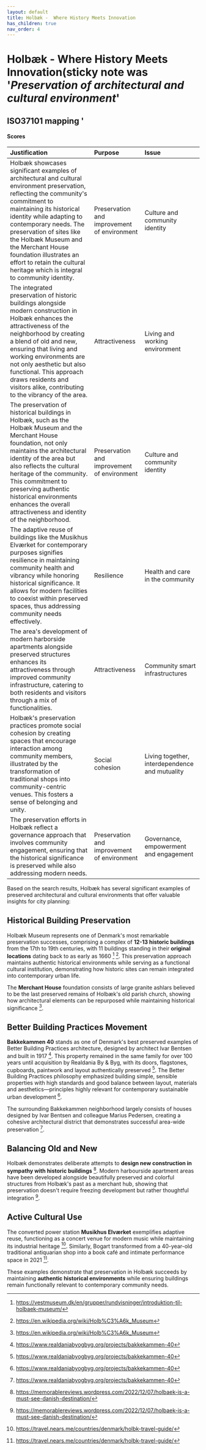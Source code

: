 ```yaml
---
layout: default
title: Holbæk -  Where History Meets Innovation
has_children: true
nav_order: 4
---
```




# Holbæk -  Where History Meets Innovation(sticky note was '_Preservation of architectural and cultural environment_' 

## ISO37101 mapping '

#### Scores

| Justification                                                                                                                                                                                                                                                                                                                                                                                      | Purpose                                     | Issue                                          |
|:---------------------------------------------------------------------------------------------------------------------------------------------------------------------------------------------------------------------------------------------------------------------------------------------------------------------------------------------------------------------------------------------------|:--------------------------------------------|:-----------------------------------------------|
| Holbæk showcases significant examples of architectural and cultural environment preservation, reflecting the community's commitment to maintaining its historical identity while adapting to contemporary needs. The preservation of sites like the Holbæk Museum and the Merchant House foundation illustrates an effort to retain the cultural heritage which is integral to community identity. | Preservation and improvement of environment | Culture and community identity                 |
| The integrated preservation of historic buildings alongside modern construction in Holbæk enhances the attractiveness of the neighborhood by creating a blend of old and new, ensuring that living and working environments are not only aesthetic but also functional. This approach draws residents and visitors alike, contributing to the vibrancy of the area.                                | Attractiveness                              | Living and working environment                 |
| The preservation of historical buildings in Holbæk, such as the Holbæk Museum and the Merchant House foundation, not only maintains the architectural identity of the area but also reflects the cultural heritage of the community. This commitment to preserving authentic historical environments enhances the overall attractiveness and identity of the neighborhood.                         | Preservation and improvement of environment | Culture and community identity                 |
| The adaptive reuse of buildings like the Musikhus Elværket for contemporary purposes signifies resilience in maintaining community health and vibrancy while honoring historical significance. It allows for modern facilities to coexist within preserved spaces, thus addressing community needs effectively.                                                                                    | Resilience                                  | Health and care in the community               |
| The area's development of modern harborside apartments alongside preserved structures enhances its attractiveness through improved community infrastructure, catering to both residents and visitors through a mix of functionalities.                                                                                                                                                             | Attractiveness                              | Community smart infrastructures                |
| Holbæk's preservation practices promote social cohesion by creating spaces that encourage interaction among community members, illustrated by the transformation of traditional shops into community-centric venues. This fosters a sense of belonging and unity.                                                                                                                                  | Social cohesion                             | Living together, interdependence and mutuality |
| The preservation efforts in Holbæk reflect a governance approach that involves community engagement, ensuring that the historical significance is preserved while also addressing modern needs.                                                                                                                                                                                                    | Preservation and improvement of environment | Governance, empowerment and engagement         |

Based on the search results, Holbæk has several significant examples of preserved architectural and cultural environments that offer valuable insights for city planning:

## Historical Building Preservation

Holbæk Museum represents one of Denmark's most remarkable preservation successes, comprising a complex of **12-13 historic buildings** from the 17th to 19th centuries, with 11 buildings standing in their **original locations** dating back to as early as 1660 [^1] [^2]. This preservation approach maintains authentic historical environments while serving as a functional cultural institution, demonstrating how historic sites can remain integrated into contemporary urban life.

The **Merchant House** foundation consists of large granite ashlars believed to be the last preserved remains of Holbæk's old parish church, showing how architectural elements can be repurposed while maintaining historical significance [^2].

## Better Building Practices Movement

**Bakkekammen 40** stands as one of Denmark's best preserved examples of Better Building Practices architecture, designed by architect Ivar Bentsen and built in 1917 [^3]. This property remained in the same family for over 100 years until acquisition by Realdania By & Byg, with its doors, flagstones, cupboards, paintwork and layout authentically preserved [^3]. The Better Building Practices philosophy emphasized building simple, sensible properties with high standards and good balance between layout, materials and aesthetics—principles highly relevant for contemporary sustainable urban development [^3].

The surrounding Bakkekammen neighborhood largely consists of houses designed by Ivar Bentsen and colleague Marius Pedersen, creating a cohesive architectural district that demonstrates successful area-wide preservation [^3].

## Balancing Old and New

Holbæk demonstrates deliberate attempts to **design new construction in sympathy with historic buildings** [^4]. Modern harbourside apartment areas have been developed alongside beautifully preserved and colorful structures from Holbæk's past as a merchant hub, showing that preservation doesn't require freezing development but rather thoughtful integration [^4].

## Active Cultural Use

The converted power station **Musikhus Elværket** exemplifies adaptive reuse, functioning as a concert venue for modern music while maintaining its industrial heritage [^5]. Similarly, Bogart transformed from a 40-year-old traditional antiquarian shop into a book café and intimate performance space in 2021 [^5].

These examples demonstrate that preservation in Holbæk succeeds by maintaining **authentic historical environments** while ensuring buildings remain functionally relevant to contemporary community needs.

[^1]: https://vestmuseum.dk/en/grupper/rundvisninger/introduktion-til-holbaek-museum/
[^2]: https://en.wikipedia.org/wiki/Holb%C3%A6k_Museum
[^3]: https://www.realdaniabyogbyg.org/projects/bakkekammen-40
[^4]: https://memorablereviews.wordpress.com/2022/12/07/holbaek-is-a-must-see-danish-destination/
[^5]: https://travel.nears.me/countries/denmark/holbk-travel-guide/